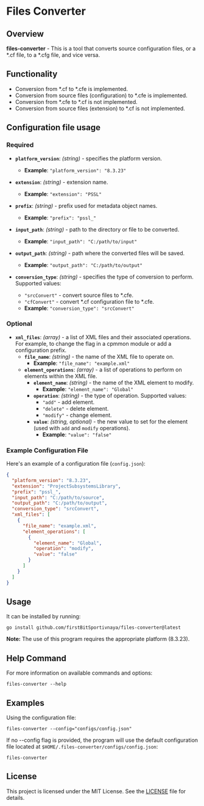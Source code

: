 # Files Converter

## Overview

**files-converter** - This is a tool that converts source configuration files, or a *.cf file, to a *.cfg file, and vice versa.

## Functionality

- Conversion from *.cf to *.cfe is implemented.
- Conversion from source files (configuration) to *.cfe is implemented.
- Conversion from *.cfe to *.cf is not implemented.
- Conversion from source files (extension) to *.cf is not implemented.

## Configuration file usage

### Required

- **`platform_version`**: *(string)* - specifies the platform version.
  - **Example**: `"platform_version": "8.3.23"`

- **`extension`**: *(string)* - extension name.
  - **Example**: `"extension": "PSSL"`

- **`prefix`**: *(string)* - prefix used for metadata object names.
  - **Example**: `"prefix": "pssl_"`

- **`input_path`**: *(string)* - path to the directory or file to be converted.
  - **Example**: `"input_path": "C:/path/to/input"`

- **`output_path`**: *(string)* - path where the converted files will be saved.
  - **Example**: `"output_path": "C:/path/to/output"`

- **`conversion_type`**: *(string)* - specifies the type of conversion to perform. Supported values:
  - `"srcConvert"` - convert source files to *.cfe.
  - `"cfConvert"` - convert *.cf configuration file to *.cfe.
  - **Example**: `"conversion_type": "srcConvert"`

### Optional

- **`xml_files`**: *(array)* - a list of XML files and their associated operations. For example, to change the flag in a cpmmon module or add a configuration prefix.
  - **`file_name`**: *(string)* - the name of the XML file to operate on.
    - **Example**: `"file_name": "example.xml"`
  - **`element_operations`**: *(array)* - a list of operations to perform on elements within the XML file.
    - **`element_name`**: *(string)* - the name of the XML element to modify.
      - **Example**: `"element_name": "Global"`
    - **`operation`**: *(string)* - the type of operation. Supported values: 
      - `"add"` - add element.
      - `"delete"` - delete element.
      - `"modify"` - change element.
    - **`value`**: *(string, optional)* - the new value to set for the element (used with `add` and `modify` operations).
      - **Example**: `"value": "false"`

### Example Configuration File

Here's an example of a configuration file (`config.json`):

```json
{
  "platform_version": "8.3.23",
  "extension": "ProjectSubsystemsLibrary",
  "prefix": "pssl_",
  "input_path": "C:/path/to/source",
  "output_path": "C:/path/to/output",
  "conversion_type": "srcConvert",
  "xml_files": [
    {
      "file_name": "example.xml",
      "element_operations": [
        {
          "element_name": "Global",
          "operation": "modify",
          "value": "false"
        }
      ]
    }
  ]
}
```

## Usage

It can be installed by running:

``` shell
go install github.com/firstBitSportivnaya/files-converter@latest
```

**Note:**  The use of this program requires the appropriate platform (8.3.23).

## Help Command

For more information on available commands and options:

``` shell
files-converter --help
```

## Examples

Using the configuration file:

``` shell
files-converter --config="configs/config.json"
```

If no --config flag is provided, the program will use the default configuration file located at `$HOME/.files-converter/configs/config.json`:

``` shell
files-converter
```

## License

This project is licensed under the MIT License. See the [LICENSE](LICENSE) file for details.
